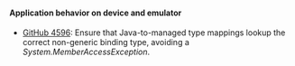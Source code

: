 #### Application behavior on device and emulator

  * [GitHub 4596](https://github.com/xamarin/xamarin-android/issues/4596):
    Ensure that Java-to-managed type mappings lookup the correct non-generic
    binding type, avoiding a *System.MemberAccessException*.
